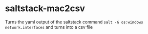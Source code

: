 # saltstack-mac2csv
Turns the yaml output of the saltstack command ```salt -G os:windows network.interfaces``` and turns into a csv file
